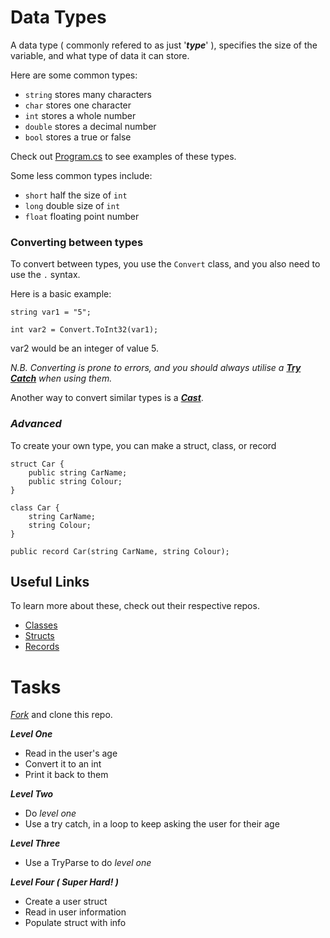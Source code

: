 # Data Types

A data type ( commonly refered to as just '**_type_**' ), specifies the size of the variable, and what type of data it can store.

Here are some common types:

+ ```string``` stores many characters
+ ```char``` stores one character
+ ```int``` stores a whole number
+ ```double``` stores a decimal number
+ ```bool``` stores a true or false

Check out [Program.cs](https://github.com/fslcoding/Data_Types_CS/blob/main/Program.cs) to see examples of these types.

Some less common types include:

+ ```short``` half the size of ```int```
+ ```long``` double size of ```int```
+ ```float``` floating point number

### Converting between types

To convert between types, you use the ```Convert``` class, and you also need to use the ``` . ``` syntax.

Here is a basic example:

```
string var1 = "5";

int var2 = Convert.ToInt32(var1);
```
var2 would be an integer of value 5.

_N.B. Converting is prone to errors, and you should always utilise a [**_Try Catch_**](https://github.com/fslcoding/Try_Catch_CS) when using them._

Another way to convert similar types is a [**_Cast_**](https://github.com/fslcoding/Casting_CS).



### **_Advanced_**

To create your own type, you can make a struct, class, or record



```
struct Car {
    public string CarName;
    public string Colour;
}
```

```
class Car {
    string CarName;
    string Colour;
}
```

```
public record Car(string CarName, string Colour);
```

## Useful Links

To learn more about these, check out their respective repos.

+ [Classes](https://github.com/fslcoding/Classes_CS)
+ [Structs](https://github.com/fslcoding/Structs_CS)
+ [Records](https://github.com/fslcoding/Records_CS)


# Tasks

[_Fork_](https://github.com/fslcoding/HowToFork) and clone this repo.

**_Level One_**
+ Read in the user's age
+ Convert it to an int
+ Print it back to them

**_Level Two_**
+ Do _level one_
+ Use a try catch, in a loop to keep asking the user for their age

**_Level Three_**
+ Use a TryParse to do _level one_

**_Level Four ( Super Hard! )_**
+ Create a user struct 
+ Read in user information
+ Populate struct with info
